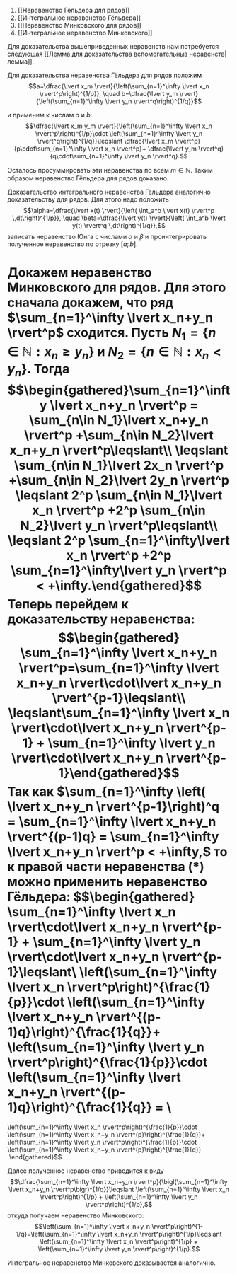 1. [[Неравенство Гёльдера для рядов]] 
2.  [[Интегральное неравенство Гёльдера]]
3. [[Неравенство Минковского для рядов]]
4.  [[Интегральное неравенство Минковского]] 

Для доказательства вышеприведенных неравенств нам потребуется следующая
[[Лемма для доказательства вспомогательныз неравенств|лемма]].



Для доказательства неравенства Гёльдера для рядов положим
$$a=\dfrac{\lvert x_m \rvert}{\left(\sum_{n=1}^\infty \lvert x_n \rvert^p\right)^{1/p}}, \quad 
b=\dfrac{\lvert y_m \rvert}{\left(\sum_{n=1}^\infty \lvert y_n \rvert^q\right)^{1/q}}$$

и применим к числам $a$ и $b$:
$$\dfrac{\lvert x_m y_m \rvert}{\left(\sum_{n=1}^\infty \lvert x_n \rvert^p\right)^{1/p}\cdot \left(\sum_{n=1}^\infty \lvert y_n \rvert^q\right)^{1/q}}\leqslant
\dfrac{\lvert x_m \rvert^p}{p\cdot\sum_{n=1}^\infty \lvert x_n \rvert^p}+
\dfrac{\lvert y_m \rvert^q}{q\cdot\sum_{n=1}^\infty \lvert y_n \rvert^q}.$$

Осталось просуммировать эти неравенства по всем $m\in\mathbb{N}$. Таким
образом неравенство Гёльдера для рядов доказано.

Доказательство интегрального неравенства Гёльдера аналогично
доказательству для рядов. Для этого надо положить
$$\alpha=\dfrac{\lvert x(t) \rvert}{\left( \int_a^b \lvert x(t) \rvert^p \,dt\right)^{1/p}}, \quad \beta=\dfrac{\lvert y(t) \rvert}{\left( \int_a^b \lvert y(t) \rvert^q \,dt\right)^{1/q}},$$
записать неравенство Юнга с числами $\alpha$ и $\beta$ и
проинтегрировать полученное неравенство по отрезку $[a;b]$.

Докажем неравенство Минковского для рядов. Для этого сначала докажем,
что ряд $\sum_{n=1}^\infty \lvert x_n+y_n \rvert^p$ сходится. Пусть
$N_1 = \left\lbrace n\in\mathbb{N} : x_n\geqslant y_n \right\rbrace$ и
$N_2 = \left\lbrace n\in\mathbb{N} : x_n < y_n \right\rbrace$. Тогда
$$\begin{gathered}\sum_{n=1}^\infty \lvert x_n+y_n \rvert^p = \sum_{n\in N_1}\lvert x_n+y_n \rvert^p +\sum_{n\in N_2}\lvert x_n+y_n \rvert^p\leqslant\\
\leqslant \sum_{n\in N_1}\lvert 2x_n \rvert^p +\sum_{n\in N_2}\lvert 2y_n \rvert^p
\leqslant 2^p \sum_{n\in N_1}\lvert x_n \rvert^p +2^p \sum_{n\in N_2}\lvert y_n \rvert^p\leqslant\\
\leqslant 2^p \sum_{n=1}^\infty\lvert x_n \rvert^p +2^p \sum_{n=1}^\infty\lvert y_n \rvert^p < +\infty.\end{gathered}$$
Теперь перейдем к доказательству неравенства: $$\begin{gathered}
\sum_{n=1}^\infty \lvert x_n+y_n \rvert^p=\sum_{n=1}^\infty \lvert x_n+y_n \rvert\cdot\lvert x_n+y_n \rvert^{p-1}\leqslant\\
\leqslant\sum_{n=1}^\infty \lvert x_n \rvert\cdot\lvert x_n+y_n \rvert^{p-1} + \sum_{n=1}^\infty \lvert y_n \rvert\cdot\lvert x_n+y_n \rvert^{p-1}\end{gathered}$$
Так как
$\sum_{n=1}^\infty \left( \lvert x_n+y_n \rvert^{p-1}\right)^q = 
\sum_{n=1}^\infty \lvert x_n+y_n \rvert^{(p-1)q} = 
\sum_{n=1}^\infty \lvert x_n+y_n \rvert^p < +\infty,$ то к правой части
неравенства $(\ast)$ можно применить неравенство Гёльдера:
$$\begin{gathered}
\sum_{n=1}^\infty \lvert x_n \rvert\cdot\lvert x_n+y_n \rvert^{p-1} + \sum_{n=1}^\infty \lvert y_n \rvert\cdot\lvert x_n+y_n \rvert^{p-1}\leqslant\\
\left(\sum_{n=1}^\infty \lvert x_n \rvert^p\right)^{\frac{1}{p}}\cdot
\left(\sum_{n=1}^\infty \lvert x_n+y_n \rvert^{(p-1)q}\right)^{\frac{1}{q}}+
\left(\sum_{n=1}^\infty \lvert y_n \rvert^p\right)^{\frac{1}{p}}\cdot
\left(\sum_{n=1}^\infty \lvert x_n+y_n \rvert^{(p-1)q}\right)^{\frac{1}{q}} = \\
=
\left(\sum_{n=1}^\infty \lvert x_n \rvert^p\right)^{\frac{1}{p}}\cdot
\left(\sum_{n=1}^\infty \lvert x_n+y_n \rvert^{p}\right)^{\frac{1}{q}}+
\left(\sum_{n=1}^\infty \lvert y_n \rvert^p\right)^{\frac{1}{p}}\cdot
\left(\sum_{n=1}^\infty \lvert x_n+y_n \rvert^{p}\right)^{\frac{1}{q}} 
.\end{gathered}$$

Далее полученное неравенство приводится к виду
$$\dfrac{\sum_{n=1}^\infty \lvert x_n+y_n \rvert^p}{\bigl(\sum_{n=1}^\infty \lvert x_n+y_n \rvert^p\bigr)^{1/q}}\leqslant
\left(\sum_{n=1}^\infty \lvert x_n \rvert^p\right)^{1/p} + \left(\sum_{n=1}^\infty \lvert y_n \rvert^p\right)^{1/p},$$
откуда получаем неравенство Минковского:
$$\left(\sum_{n=1}^\infty \lvert x_n+y_n \rvert^p\right)^{1-1/q}=\left(\sum_{n=1}^\infty \lvert x_n+y_n \rvert^p\right)^{1/p}\leqslant
\left(\sum_{n=1}^\infty \lvert x_n \rvert^p\right)^{1/p} + \left(\sum_{n=1}^\infty \lvert y_n \rvert^p\right)^{1/p}.$$

Интегральное неравенство Минковского доказывается аналогично.